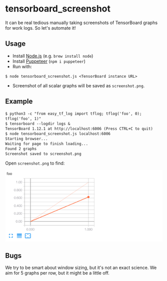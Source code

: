 # tensorboard_screenshot

It can be real tedious manually taking screenshots of TensorBoard graphs for work logs. So let's automate it!

## Usage

* Install [Node.js](https://nodejs.org) (e.g. `brew install node`)
* Install [Puppeteer](https://github.com/GoogleChrome/puppeteer) (`npm i puppeteer`)
* Run with:
```
$ node tensorboard_screenshot.js <TensorBoard instance URL>
```
* Screenshot of all scalar graphs will be saved as `screenshot.png`.

## Example

```
$ python3 -c "from easy_tf_log import tflog; tflog('foo', 0); tflog('foo', 1)"
$ tensorboard --logdir logs &
TensorBoard 1.12.1 at http://localhost:6006 (Press CTRL+C to quit)
$ node tensorboard_screenshot.js localhost:6006
Starting browser...
Waiting for page to finish loading...
Found 2 graphs
Screenshot saved to screenshot.png
```

Open `screenshot.png` to find:

![](screenshot.png)

## Bugs

We try to be smart about window sizing, but it's not an exact science. We aim for 5 graphs per row, but it might be a little off.
